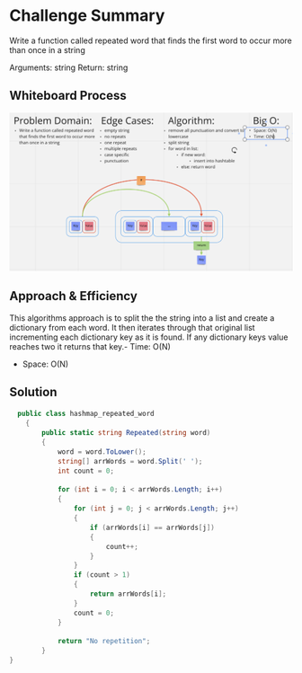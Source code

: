 ﻿# Challenge Summary
<!-- Description of the challenge -->
Write a function called repeated word that finds the first word to occur more than once in a string

Arguments: string
Return: string
## Whiteboard Process
![Whiteboard](whiteboard.png)
## Approach & Efficiency
<!-- What approach did you take? Why? What is the Big O space/time for this approach? -->
This algorithms approach is to split the the string into a list and create a dictionary from each word. It then iterates through that original list incrementing each dictionary key as it is found. If any dictionary keys value reaches two it returns that key.- Time: O(N)
- Space: O(N)
## Solution
<!-- Show how to run your code, and examples of it in action -->
```C#
  public class hashmap_repeated_word 
    {
        public static string Repeated(string word)
        {
            word = word.ToLower();
            string[] arrWords = word.Split(' ');
            int count = 0;

            for (int i = 0; i < arrWords.Length; i++)
            {
                for (int j = 0; j < arrWords.Length; j++)
                {
                    if (arrWords[i] == arrWords[j])
                    {
                        count++;
                    }
                }
                if (count > 1)
                {
                    return arrWords[i];
                }
                count = 0;
            }

            return "No repetition";
        }
}
```